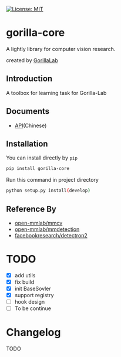 [![License: MIT](https://img.shields.io/badge/License-MIT-yellow.svg)](https://opensource.org/licenses/MIT)

# gorilla-core
A lightly library for computer vision research.

created by [GorillaLab]([empty](https://github.com/Gorilla-Lab-SCUT))

## Introduction
A toolbox for learning task for Gorilla-Lab

## Documents
- [API](docs/API_manual.md)(Chinese)


## Installation
You can install directly by `pip`
```sh
pip install gorilla-core
```
Run this command in project directory
```sh
python setup.py install(develop)
```



## Reference By
- [open-mmlab/mmcv](https://github.com/open-mmlab/mmcv)
- [open-mmlab/mmdetection](https://github.com/open-mmlab/mmdetection)
- [facebookresearch/detectron2](https://github.com/facebookresearch/detectron2)


# TODO
- [x] add utils
- [x] fix build
- [x] init BaseSovler
- [x] support registry
- [ ] hook design
- [ ] To be continue

# Changelog
TODO
